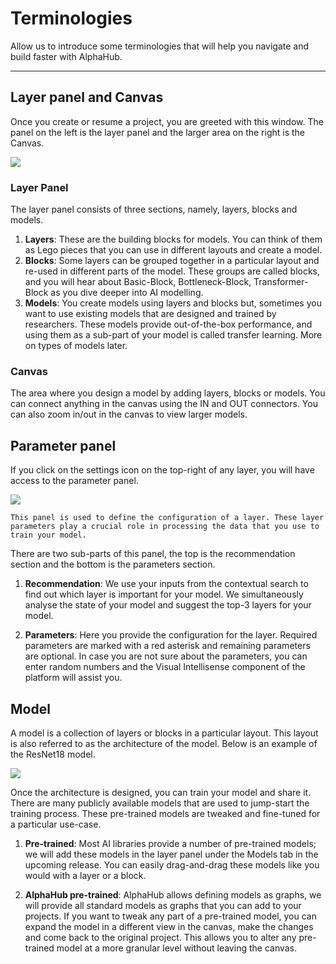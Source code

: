 # Terminologies

Allow us to introduce some terminologies that will help you navigate and build faster with AlphaHub.

---

## Layer panel and Canvas

Once you create or resume a project, you are greeted with this window. The panel on the left is the layer panel and the larger area on the right is the Canvas.

![](assets/images/terminologies/canvas.png)

### Layer Panel

The layer panel consists of three sections, namely, layers, blocks and models.

  1. **Layers**: These are the building blocks for models. You can think of them as Lego pieces that you can use in different layouts and create a model.
  2. **Blocks**: Some layers can be grouped together in a particular layout and re-used in different parts of the model. These groups are called blocks, and you will hear about Basic-Block, Bottleneck-Block, Transformer-Block as you dive deeper into AI modelling.
  3. **Models**: You create models using layers and blocks but, sometimes you want to use existing models that are designed and trained by researchers. These models provide out-of-the-box performance, and using them as a sub-part of your model is called transfer learning. More on types of models later.

### Canvas

The area where you design a model by adding layers, blocks or models. You can connect anything in the canvas using the IN and OUT connectors. You can also zoom in/out in the canvas to view larger models.


## Parameter panel

If you click on the settings icon on the top-right of any layer, you will have access to the parameter panel.

![](assets/images/terminologies/sidebar.png)

`This panel is used to define the configuration of a layer. These layer parameters play a crucial role in processing the data that you use to train your model.`

There are two sub-parts of this panel, the top is the recommendation section and the bottom is the parameters section.

  1.  **Recommendation**: We use your inputs from the contextual search to find out which layer is important for your model. We simultaneously analyse the state of your model and suggest the top-3 layers for your model.

  2.  **Parameters**: Here you provide the configuration for the layer. Required parameters are marked with a red asterisk and remaining parameters are optional. In case you are not sure about the parameters, you can enter random numbers and the Visual Intellisense component of the platform will assist you.

## Model

A model is a collection of layers or blocks in a particular layout. This layout is also referred to as the architecture of the model. Below is an example of the ResNet18 model.

![](assets/images/terminologies/resnet18.png)

Once the architecture is designed, you can train your model and share it. There are many publicly available models that are used to jump-start the training process. These pre-trained models are tweaked and fine-tuned for a particular use-case.

  1.  **Pre-trained**: Most AI libraries provide a number of pre-trained models; we will add these models in the layer panel under the Models tab in the upcoming release. You can easily drag-and-drag these models like you would with a layer or a block.

  2.  **AlphaHub pre-trained**: AlphaHub allows defining models as graphs, we will provide all standard models as graphs that you can add to your projects. If you want to tweak any part of a pre-trained model, you can expand the model in a different view in the canvas, make the changes and come back to the original project. This allows you to alter any pre-trained model at a more granular level without leaving the canvas.